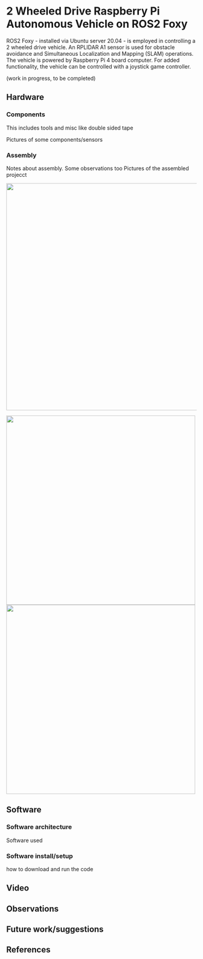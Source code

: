 # 2 Wheeled Drive Raspberry Pi Autonomous Vehicle on ROS2 Foxy
ROS2 Foxy - installed via Ubuntu server 20.04 - is employed in controlling a 2 wheeled drive vehicle. An RPLIDAR A1 sensor is used for obstacle avoidance and Simultaneous Localization and Mapping (SLAM) operations. The vehicle is powered by Raspberry Pi 4 board computer. For added functionality, the vehicle can be controlled with a joystick game controller.

(work in progress, to be completed) 

## Hardware

### Components
This includes tools and misc like double sided tape

Pictures of some components/sensors

### Assembly
Notes about assembly. Some observations too
Pictures of the assembled projecct

<p align="center">
  <img src=images/side.jpg width="600">
</p>

<p float="left">
  <img src=images/top.jpg width="500"> 
  <img src=images/bottom.jpg width="500">
 </p>

## Software

### Software architecture
Software used

### Software install/setup
how to download and run the code

## Video

## Observations


## Future work/suggestions


## References






